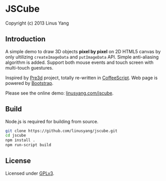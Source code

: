JSCube
=====
Copyright (c) 2013 Linus Yang


Introduction
-----
A simple demo to draw 3D objects __pixel by pixel__ on 2D HTML5 canvas by only ultilizing `createImageData` and `putImageData` API. Simple anti-aliasing algorithm is added. Support both mouse events and touch screen with multi-touch guestures.

Inspired by [Pre3d](https://github.com/deanm/pre3d) project, totally re-written in [CoffeeScript](http://coffeescript.org/). Web page is powered by [Bootstrap](http://getbootstrap.com/).

Please see the online demo: [linusyang.com/jscube](http://linusyang.com/jscube/).

Build
-----
Node.js is required for building from source.

```Bash
git clone https://github.com/linusyang/jscube.git
cd jscube
npm install .
npm run-script build
```

License
-----
Licensed under [GPLv3](http://www.gnu.org/copyleft/gpl.html).
